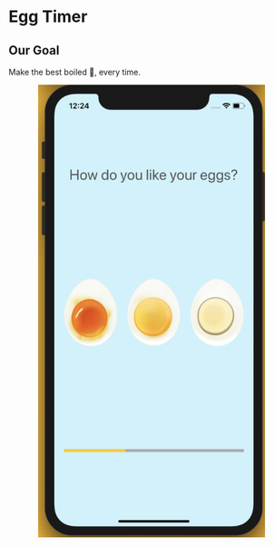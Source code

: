 # Egg Timer

## Our Goal
Make the best boiled 🥚, every time.
<div align="center">
<img src="Documentation/app-screen.png" width="400px"</img>
</div>
